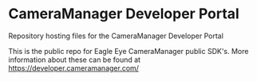 # CameraManager Developer Portal
Repository hosting files for the CameraManager Developer Portal

This is the public repo for Eagle Eye CameraManager public SDK's. 
More information about these can be found at https://developer.cameramanager.com/
